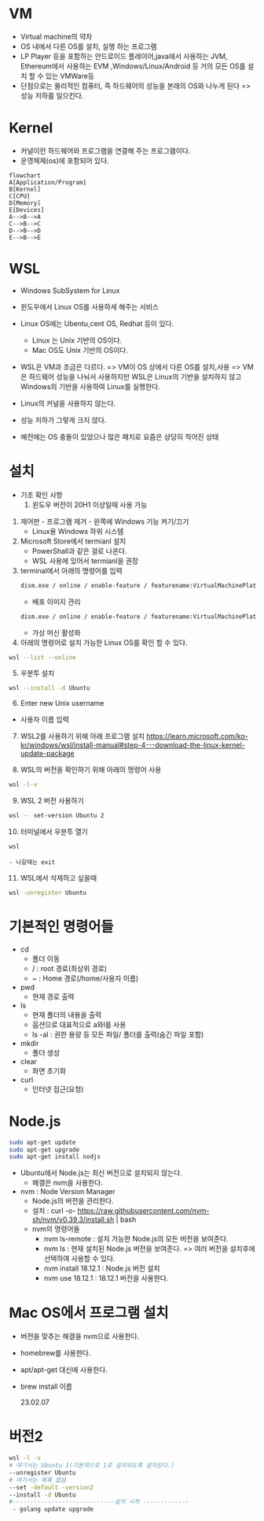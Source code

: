 # VM

- Virtual machine의 약자
- OS 내에서 다른 OS를 설치, 실행 하는 프로그램
- LP Player 등을 포함하는 안드로이드 플레이어,java에서 사용하는 JVM, Ethereum에서 사용하는 EVM ,Windows/Linux/Android 등 거의 모든 OS를 설치 할 수 있는 VMWare등
- 단점으로는 물리적인 컴퓨터, 즉 하드웨어의 성능을 본래의 OS와 나누게 된다 => 성능 저하를 일으킨다.

# Kernel

- 커널이란 하드웨어와 프로그램을 연결해 주는 프로그램이다.
- 운영체제(os)에 포함되어 있다.

```mermaid
flowchart
A[Application/Program]
B[Kernel]
C[CPU]
D[Memory]
E[Devices]
A-->B-->A
C-->B-->C
D-->B-->D
E-->B-->E
```

# WSL

- Windows SubSystem for Linux
- 윈도우에서 Linux OS를 사용하세 해주는 서비스
- Linux OS에는 Ubentu,cent OS, Redhat 등이 있다.

  - Linux 는 Unix 기반의 OS이다.
  - Mac OS도 Unix 기반의 OS이다.

- WSL은 VM과 조금은 다르다. => VM이 OS 상에서 다른 OS를 설치,사용 => VM은 하드웨어 성능을 나눠서 사용하지만 WSL은 Linux의 기반을 설치하지 않고 Windows의 기반을 사용하여 Linux를 실행한다.
- Linux의 커널을 사용하지 않는다.
- 성능 저하가 그렇게 크지 않다.
- 예전에는 OS 충돌이 있었으나 많은 패치로 요즘은 상당히 적어진 상태

# 설치

- 기초 확인 사항
  1. 윈도우 버전이 20H1 이상일때 사용 가능

1. 제어판 - 프로그램 제거 - 왼쪽에 Windows 기능 켜기/끄기
   - Linux용 Windows 하위 시스템
2. Microsoft Store에서 termianl 설치
   - PowerShall과 같은 걸로 나온다.
   - WSL 사용에 있어서 termianl을 권장
3. terminal에서 아래의 명령어를 입력
   ```sh
   dism.exe / online / enable-feature / featurename:VirtualMachinePlatform / all norestart
   ```
   - 배포 이미지 관리
   ```sh
   dism.exe / online / enable-feature / featurename:VirtualMachinePlatform /all/norestart
   ```
   - 가상 머신 활성화
4. 아래의 명령어로 설치 가능한 Linux OS를 확인 할 수 있다.

```sh
wsl --list --online
```

5. 우분투 설치

```sh
wsl --install -d Ubuntu
```

6. Enter new Unix username

- 사용자 이름 입력

7. WSL2를 사용하기 위해 아래 프로그램 설치
   https://learn.microsoft.com/ko-kr/windows/wsl/install-manual#step-4---download-the-linux-kernel-update-package

8. WSL의 버전을 확인하기 위해 아래의 명령어 사용

```sh
wsl -l-v
```

9. WSL 2 버전 사용하기

```sh
wsl -- set-version Ubuntu 2
```

10. 터미널에서 우분투 열기

```sh
wsl

```

    - 나갈때는 exit

11. WSL에서 삭제하고 싶을때

```sh
wsl -unregister Ubuntu
```

# 기본적인 명령어들

- cd
  - 폴더 이동
  - / : root 경로(최상위 경로)
  - ~ : Home 경로(/home/사용자 이름)
- pwd
  - 현재 경로 출력
- ls
  - 현재 폴더의 내용을 출력
  - 옵션으로 대표적으로 a와l를 사용
  - ls -al : 권한 용량 등 모든 파일/ 폴더를 출력(숨긴 파일 포함)
- mkdir
  - 폴더 생성
- clear
  - 화면 초기화
- curl
  - 인터넷 접근(요청)

# Node.js

```sh
sudo apt-get update
sudo apt-get upgrade
sudo apt-get install nodjs
```

- Ubuntu에서 Node.js는 최신 버전으로 설치되지 않는다.
  - 해결은 nvm을 사용한다.
- nvm : Node Version Manager
  - Node.js의 버전을 관리한다.
  - 설치 : curl -o- https://raw.githubusercontent.com/nvm-sh/nvm/v0.39.3/install.sh | bash
  - nvm의 명령어들
    - nvm ls-remote : 설치 가능한 Node.js의 모든 버전을 보여준다.
    - nvm ls : 현재 설치된 Node.js 버전을 보여준다. => 여러 버전을 설치후에 선택하여 사용할 수 있다.
    - nvm install 18.12.1 : Node.js 버전 설치
    - nvm use 18.12.1 : 18.12.1 버전을 사용한다.

# Mac OS에서 프로그램 설치

- 버전을 맞추는 해결을 nvm으로 사용한다.

- homebrew를 사용한다.
- apt/apt-get 대신에 사용한다.
- brew install 이름

  23.02.07

# 버전2

```sh
wsl -l -v
# 여기서는 Ubuntu 1(기본적으로 1로 설치되도록 설치된다.)
--unregister Ubuntu
# 여기서는 목록 없음
--set -default -version2
--install -d Ubuntu
#-----------------------------설치 시작 -------------
 - golang update upgrade
```
